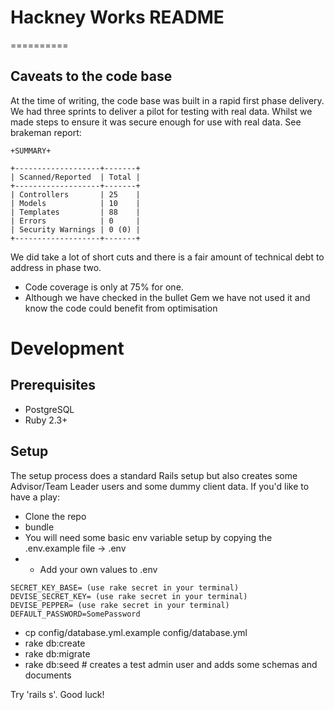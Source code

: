 # Hackney Works README
==========

## Caveats to the code base

At the time of writing, the code base was built in a rapid first phase delivery. We had three sprints to deliver a pilot for testing with real data. Whilst we made steps to ensure it was secure enough for use with real data. See brakeman report:

```
+SUMMARY+

+-------------------+-------+
| Scanned/Reported  | Total |
+-------------------+-------+
| Controllers       | 25    |
| Models            | 10    |
| Templates         | 88    |
| Errors            | 0     |
| Security Warnings | 0 (0) |
+-------------------+-------+
```

We did take a lot of short cuts and there is a fair amount of technical debt to address in phase two.
* Code coverage is only at 75% for one.
* Although we have checked in the bullet Gem we have not used it and know the code could benefit from optimisation

# Development

## Prerequisites

* PostgreSQL
* Ruby 2.3+

## Setup

The setup process does a standard Rails setup but also creates
some Advisor/Team Leader users and some dummy client data. If you'd like to have a play:

* Clone the repo
* bundle
* You will need some basic env variable setup by copying the .env.example file -> .env
* * Add your own values to .env

```
SECRET_KEY_BASE= (use rake secret in your terminal)
DEVISE_SECRET_KEY= (use rake secret in your terminal)
DEVISE_PEPPER= (use rake secret in your terminal)
DEFAULT_PASSWORD=SomePassword
```

* cp config/database.yml.example config/database.yml
* rake db:create
* rake db:migrate
* rake db:seed # creates a test admin user and adds some schemas and documents

Try 'rails s'. Good luck!
